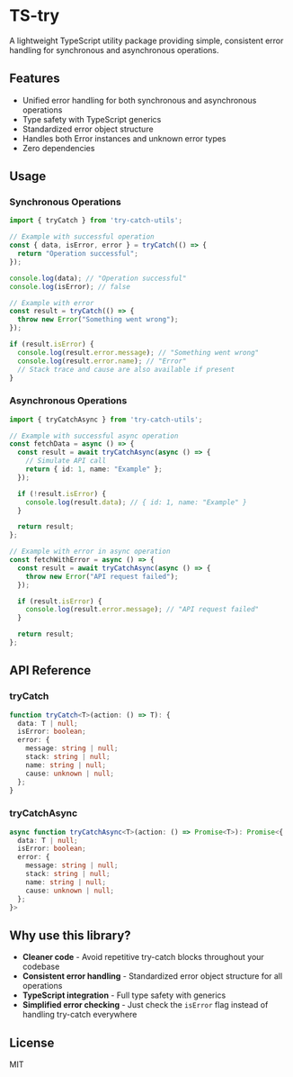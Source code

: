 # TS-try

A lightweight TypeScript utility package providing simple, consistent error handling for synchronous and asynchronous operations.

## Features

- Unified error handling for both synchronous and asynchronous operations
- Type safety with TypeScript generics
- Standardized error object structure
- Handles both Error instances and unknown error types
- Zero dependencies

## Usage

### Synchronous Operations

```typescript
import { tryCatch } from 'try-catch-utils';

// Example with successful operation
const { data, isError, error } = tryCatch(() => {
  return "Operation successful";
});

console.log(data); // "Operation successful"
console.log(isError); // false

// Example with error
const result = tryCatch(() => {
  throw new Error("Something went wrong");
});

if (result.isError) {
  console.log(result.error.message); // "Something went wrong"
  console.log(result.error.name); // "Error"
  // Stack trace and cause are also available if present
}
```

### Asynchronous Operations

```typescript
import { tryCatchAsync } from 'try-catch-utils';

// Example with successful async operation
const fetchData = async () => {
  const result = await tryCatchAsync(async () => {
    // Simulate API call
    return { id: 1, name: "Example" };
  });

  if (!result.isError) {
    console.log(result.data); // { id: 1, name: "Example" }
  }

  return result;
};

// Example with error in async operation
const fetchWithError = async () => {
  const result = await tryCatchAsync(async () => {
    throw new Error("API request failed");
  });

  if (result.isError) {
    console.log(result.error.message); // "API request failed"
  }

  return result;
};
```

## API Reference

### tryCatch

```typescript
function tryCatch<T>(action: () => T): {
  data: T | null;
  isError: boolean;
  error: {
    message: string | null;
    stack: string | null;
    name: string | null;
    cause: unknown | null;
  };
}
```

### tryCatchAsync

```typescript
async function tryCatchAsync<T>(action: () => Promise<T>): Promise<{
  data: T | null;
  isError: boolean;
  error: {
    message: string | null;
    stack: string | null;
    name: string | null;
    cause: unknown | null;
  };
}>
```

## Why use this library?

- **Cleaner code** - Avoid repetitive try-catch blocks throughout your codebase
- **Consistent error handling** - Standardized error object structure for all operations
- **TypeScript integration** - Full type safety with generics
- **Simplified error checking** - Just check the `isError` flag instead of handling try-catch everywhere

## License

MIT
